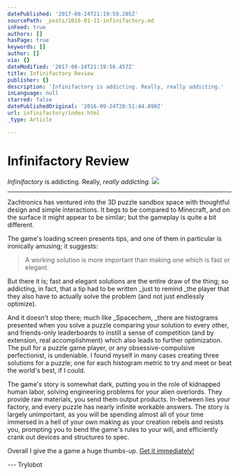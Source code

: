 ```yaml
---
datePublished: '2017-08-24T21:19:59.205Z'
sourcePath: _posts/2016-01-11-infinifactory.md
inFeed: true
authors: []
hasPage: true
keywords: []
author: []
via: {}
dateModified: '2017-08-24T21:19:56.457Z'
title: Infinifactory Review
publisher: {}
description: 'Infinifactory is addicting. Really, really addicting.'
inLanguage: null
starred: false
datePublishedOriginal: '2016-09-24T20:51:44.890Z'
url: infinifactory/index.html
_type: Article

---
```

# Infinifactory Review

_Infinifactory_ is addicting. Really, _really _addicting_._
![](https://the-grid-user-content.s3-us-west-2.amazonaws.com/8a70cc8a-f8a5-45ef-9b89-3553cfc26cfc.jpg)

---

Zachtronics has ventured into the 3D puzzle sandbox space with thoughtful design and simple interactions. It begs to be compared to Minecraft, and on the surface it might appear to be similar; but the gameplay is quite a bit different.

The game's loading screen presents tips, and one of them in particular is ironically amusing; it suggests:

> A working solution is more important than making one which is fast or elegant. 

But there it is; fast and elegant solutions are the entire draw of the thing; so addicting, in fact, that a tip had to be written _just to remind _the player that they also have to actually solve the problem (and not just endlessly optimize).

And it doesn't stop there; much like _Spacechem, _there are histograms presented when you solve a puzzle comparing your solution to every other, and friends-only leaderboards to instill a sense of competition (and by extension, real accomplishment) which also leads to further optimization. The pull for a puzzle game player, or any obsessive-compulsive perfectionist, is undeniable. I found myself in many cases creating three solutions for a puzzle; one for each histogram metric to try and meet or beat the world's best, if I could.

The game's story is somewhat dark, putting you in the role of kidnapped human labor, solving engineering problems for your alien overlords. They provide raw materials, you send them output products. In-between lies your factory, and every puzzle has nearly infinite workable answers. The story is largely unimportant, as you will be spending almost all of your time immersed in a hell of your own making as your creation rebels and resists you, prompting you to bend the game's rules to your will, and efficiently crank out devices and structures to spec.

Overall I give the a game a huge thumbs-up. [Get it immediately!][0]

--- Trylobot

[0]: http://www.zachtronics.com/infinifactory/